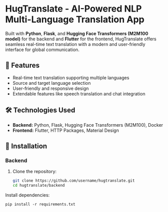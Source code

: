 # HugTranslate - AI-Powered NLP Multi-Language Translation App

Built with **Python**, **Flask**, and **Hugging Face Transformers (M2M100 model)** for the backend and **Flutter** for the frontend, HugTranslate offers seamless real-time text translation with a modern and user-friendly interface for global communication.

## 🚀 Features
- Real-time text translation supporting multiple languages
- Source and target language selection
- User-friendly and responsive design
- Extendable features like speech translation and chat integration

## 🛠️ Technologies Used
- **Backend:** Python, Flask, Hugging Face Transformers (M2M100), Docker  
- **Frontend:** Flutter, HTTP Packages, Material Design

## 🔧 Installation

### Backend
1. Clone the repository:
   ```bash
   git clone https://github.com/username/hugtranslate.git
   cd hugtranslate/backend
Install dependencies:

    pip install -r requirements.txt


